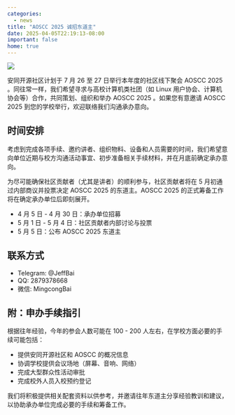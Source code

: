 ```yaml
---
categories:
  - news
title: "AOSCC 2025 诚招东道主"
date: 2025-04-05T22:19:13-08:00
important: false
home: true
---
```

![](/assets/news/aosc-coh.png)

安同开源社区计划于 7 月 26 至 27 日举行本年度的社区线下聚会 AOSCC 2025 。同往常一样，我们希望寻求与高校计算机类社团（如 Linux 用户协会、计算机协会等）合作，共同策划、组织和举办 AOSCC 2025 。如果您有意邀请 AOSCC 2025 到您的学校举行，欢迎联络我们沟通承办意向。

## 时间安排

考虑到完成各项手续、邀约讲者、组织物料、设备和人员需要的时间，我们希望意向单位近期与校方沟通活动事宜、初步准备相关手续材料，并在月底前确定承办意向。

为尽可能确保社区贡献者（尤其是讲者）的顺利参与，社区贡献者将在 5 月初通过内部商议并投票决定 AOSCC 2025 的东道主。AOSCC 2025 的正式筹备工作将在确定承办单位后即刻展开。

- 4 月 5 日 - 4 月 30 日：承办单位招募
- 5 月 1 日 - 5 月 4 日：社区贡献者内部讨论与投票
- 5 月 5 日：公布 AOSCC 2025 东道主

## 联系方式

- Telegram: @JeffBai
- QQ: 2879378668
- 微信: MingcongBai

## 附：申办手续指引

根据往年经验，今年的参会人数可能在 100 - 200 人左右，在学校方面必要的手续可能包括：

- 提供安同开源社区和 AOSCC 的概况信息
- 协调学校提供会议场地（屏幕、音响、网络）
- 完成大型群众性活动审批
- 完成校外人员入校预约登记

我们将积极提供相关配套资料以供参考，并邀请往年东道主分享经验教训和建议，以协助承办单位完成必要的手续和筹备工作。
